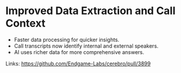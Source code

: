 # Improved Data Extraction and Call Context

*   Faster data processing for quicker insights.
*   Call transcripts now identify internal and external speakers.
*   AI uses richer data for more comprehensive answers.

Links:
https://github.com/Endgame-Labs/cerebro/pull/3899
